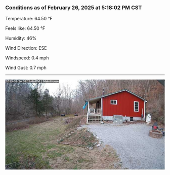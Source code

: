 ### Conditions as of February 26, 2025 at 5:18:02 PM CST 

Temperature: 64.50 &deg;F

Feels like: 64.50 &deg;F

Humidity: 46%

Wind Direction: ESE

Windspeed: 0.4 mph

Wind Gust: 0.7 mph

---

<img src="./images/latest.jpeg"/>

